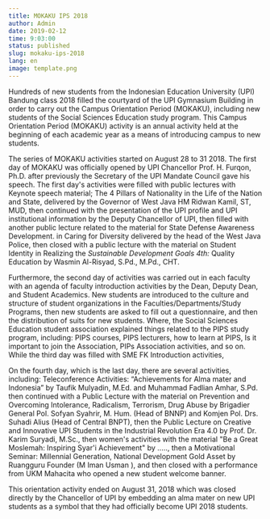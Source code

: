 ```yaml
---
title: MOKAKU IPS 2018
author: Admin
date: 2019-02-12
time: 9:03:00
status: published
slug: mokaku-ips-2018
lang: en
image: template.png
---
```


Hundreds of new students from the Indonesian Education University (UPI) Bandung class 2018 filled the courtyard of the UPI Gymnasium Building in order to carry out the Campus Orientation Period (MOKAKU), including new students of the Social Sciences Education study program. This Campus Orientation Period (MOKAKU) activity is an annual activity held at the beginning of each academic year as a means of introducing campus to new students.

The series of MOKAKU activities started on August 28 to 31 2018. The first day of MOKAKU was officially opened by UPI Chancellor Prof. H. Furqon, Ph.D. after previously the Secretary of the UPI Mandate Council gave his speech. The first day's activities were filled with public lectures with Keynote speech material; The 4 Pillars of Nationality in the Life of the Nation and State, delivered by the Governor of West Java HM Ridwan Kamil, ST, MUD, then continued with the presentation of the UPI profile and UPI institutional information by the Deputy Chancellor of UPI, then filled with another public lecture related to the material for State Defense Awareness Development. in Caring for Diversity delivered by the head of the West Java Police, then closed with a public lecture with the material on Student Identity in Realizing the _Sustainable Development Goals 4th:_ Quality Education by Wasmin Al-Risyad, S.Pd., M.Pd., CHT.

Furthermore, the second day of activities was carried out in each faculty with an agenda of faculty introduction activities by the Dean, Deputy Dean, and Student Academics. New students are introduced to the culture and structure of student organizations in the Faculties/Departments/Study Programs, then new students are asked to fill out a questionnaire, and then the distribution of suits for new students. Where, the Social Sciences Education student association explained things related to the PIPS study program, including: PIPS courses, PIPS lecturers, how to learn at PIPS, Is it important to join the Association, PIPs Association activities, and so on. While the third day was filled with SME FK Introduction activities,

On the fourth day, which is the last day, there are several activities, including: Teleconference Activities: “Achievements for Alma mater and Indonesia” by Taufik Mulyadin, M.Ed. and Muhammad Fadlian Amhar, S.Pd. then continued with a Public Lecture with the material on Prevention and Overcoming Intolerance, Radicalism, Terrorism, Drug Abuse by Brigadier General Pol. Sofyan Syahrir, M. Hum. (Head of BNNP) and Komjen Pol. Drs. Suhadi Alius (Head of Central BNPT), then the Public Lecture on Creative and Innovative UPI Students in the Industrial Revolution Era 4.0 by Prof. Dr. Karim Suryadi, M.Sc., then women's activities with the material "Be a Great Moslemah: Inspiring Syar'i Achievement" by ....., then a Motivational Seminar: Millennial Generation, National Development Gold Asset by Ruangguru Founder (M Iman Usman ), and then closed with a performance from UKM Mahacita who opened a new student welcome banner.

This orientation activity ended on August 31, 2018 which was closed directly by the Chancellor of UPI by embedding an alma mater on new UPI students as a symbol that they had officially become UPI 2018 students.